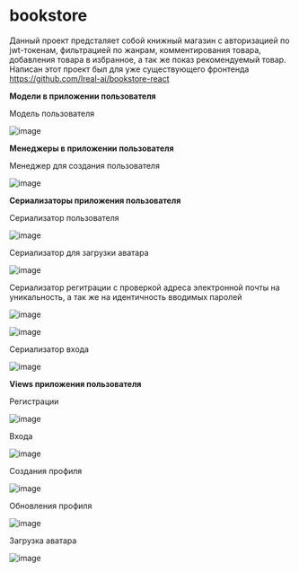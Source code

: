 # bookstore
Данный проект предсталяет собой книжный магазин с авторизацией по jwt-токенам, фильтрацией по жанрам, комментирования товара, добавления товара в избранное, а так же показ рекомендуемый товар.
Написан этот проект был для уже существующего фронтенда https://github.com/Ireal-ai/bookstore-react 

**Модели в приложении пользователя**

Модель пользователя

![image](https://github.com/Ireal-ai/bookstore/assets/82309024/563f1454-2abf-44f6-9668-0cd8f4660a35)

**Менеджеры в приложении пользователя**

Менеджер для создания пользователя

![image](https://github.com/Ireal-ai/bookstore/assets/82309024/b8dd4d46-33ab-4602-9e8e-18b12d572ff8)

**Сериализаторы приложения пользователя**

Сериализатор пользователя

![image](https://github.com/Ireal-ai/bookstore/assets/82309024/86574d1c-89e8-4022-ade1-694b917a1301)

Сериализатор для загрузки аватара

![image](https://github.com/Ireal-ai/bookstore/assets/82309024/8f6a7413-635a-4204-a018-a518a468f8c9)

Сериализатор регитрации с проверкой адреса электронной почты на уникальность, а так же на идентичность вводимых паролей

![image](https://github.com/Ireal-ai/bookstore/assets/82309024/f24c978e-6d66-4eda-aa58-c315db20e4c3)

![image](https://github.com/Ireal-ai/bookstore/assets/82309024/38335f2c-b6cc-4310-8a0e-af80078a0079)

Сериализатор входа

![image](https://github.com/Ireal-ai/bookstore/assets/82309024/a1894c4a-15d2-410c-b008-1c250c54c31e)

**Views приложения пользователя**

Регистрации

![image](https://github.com/Ireal-ai/bookstore/assets/82309024/3a264bf2-da66-4879-87f6-85724d527c39)

Входа

![image](https://github.com/Ireal-ai/bookstore/assets/82309024/aebbe949-a7db-4af9-8f17-959076ee8f2e)

Создания профиля

![image](https://github.com/Ireal-ai/bookstore/assets/82309024/de9f480b-4a0b-47e2-b75c-223f2576f5bc)

Обновления профиля

![image](https://github.com/Ireal-ai/bookstore/assets/82309024/06be277f-9600-46f1-b396-ec9706aec9b0)

Загрузка аватара

![image](https://github.com/Ireal-ai/bookstore/assets/82309024/286b0b50-92ac-411c-a5ed-7dae38314e55)
